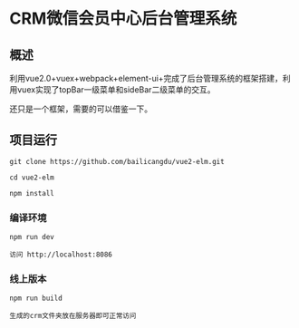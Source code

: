# CRM微信会员中心后台管理系统
## 概述

利用vue2.0+vuex+webpack+element-ui+完成了后台管理系统的框架搭建，利用vuex实现了topBar一级菜单和sideBar二级菜单的交互。

还只是一个框架，需要的可以借鉴一下。

## 项目运行

```
git clone https://github.com/bailicangdu/vue2-elm.git  

cd vue2-elm

npm install

```

### 编译环境
```
npm run dev

访问 http://localhost:8086
```


### 线上版本
```
npm run build

生成的crm文件夹放在服务器即可正常访问
```
